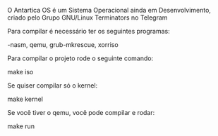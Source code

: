 O Antartica OS é um Sistema Operacional ainda em Desenvolvimento, criado pelo Grupo GNU/Linux Terminators no Telegram

Para compilar é necessário ter os seguintes programas:

-nasm, qemu, grub-mkrescue, xorriso

Para compilar o projeto rode o seguinte comando:

make iso

Se quiser compilar só o kernel:

make kernel

Se você tiver o qemu, você pode compilar e rodar:

make run
